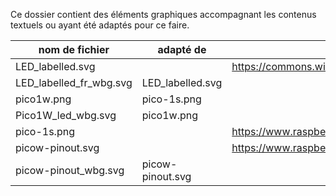 Ce dossier contient des éléments graphiques accompagnant les contenus textuels
ou ayant été adaptés pour ce faire.

| nom de fichier          | adapté de        | source                                                                                                            |
|-------------------------|------------------|-------------------------------------------------------------------------------------------------------------------|
| LED_labelled.svg        |                  | https://commons.wikimedia.org/wiki/File:LED,_5mm,_green_(en).svg#/media/File:LED,_5mm,_green_(labelled,_full).svg |
| LED_labelled_fr_wbg.svg | LED_labelled.svg |                                                                                                                   |
| pico1w.png              | pico-1s.png      |                                                                                                                   |
| Pico1W_led_wbg.svg      | pico1w.png       |                                                                                                                   |
| pico-1s.png             |                  | https://www.raspberrypi.com/documentation/microcontrollers/images/pico-1s.png                                     |
| picow-pinout.svg        |                  | https://www.raspberrypi.com/documentation/microcontrollers/images/picow-pinout.svg                                |
| picow-pinout_wbg.svg    | picow-pinout.svg |                                                                                                                   |
